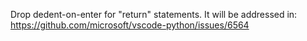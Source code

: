 Drop dedent-on-enter for "return" statements.  It will be addressed in:
  https://github.com/microsoft/vscode-python/issues/6564
